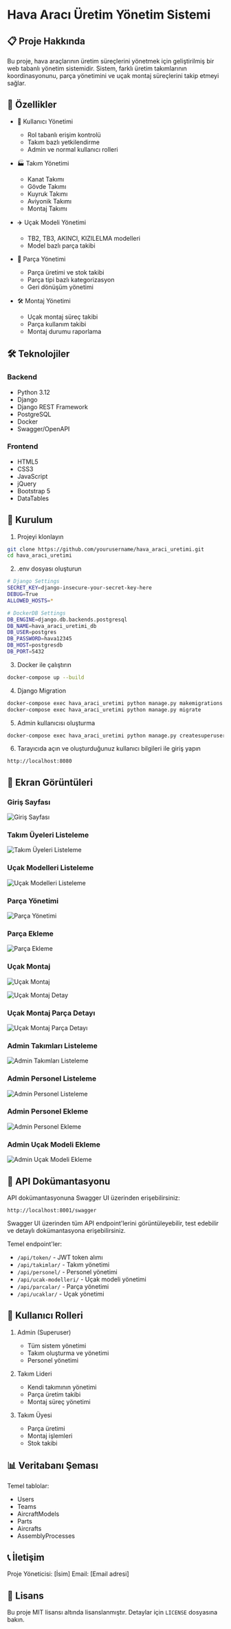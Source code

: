 # Hava Aracı Üretim Yönetim Sistemi

## 📋 Proje Hakkında

Bu proje, hava araçlarının üretim süreçlerini yönetmek için geliştirilmiş bir web tabanlı yönetim sistemidir. Sistem, farklı üretim takımlarının koordinasyonunu, parça yönetimini ve uçak montaj süreçlerini takip etmeyi sağlar.

## 🚀 Özellikler

- 👥 Kullanıcı Yönetimi
  - Rol tabanlı erişim kontrolü
  - Takım bazlı yetkilendirme
  - Admin ve normal kullanıcı rolleri

- 🏭 Takım Yönetimi
  - Kanat Takımı
  - Gövde Takımı
  - Kuyruk Takımı
  - Aviyonik Takımı
  - Montaj Takımı

- ✈️ Uçak Modeli Yönetimi
  - TB2, TB3, AKINCI, KIZILELMA modelleri
  - Model bazlı parça takibi

- 🔧 Parça Yönetimi
  - Parça üretimi ve stok takibi
  - Parça tipi bazlı kategorizasyon
  - Geri dönüşüm yönetimi

- 🛠️ Montaj Yönetimi
  - Uçak montaj süreç takibi
  - Parça kullanım takibi
  - Montaj durumu raporlama

## 🛠️ Teknolojiler

### Backend
- Python 3.12
- Django
- Django REST Framework
- PostgreSQL
- Docker
- Swagger/OpenAPI

### Frontend
- HTML5
- CSS3
- JavaScript
- jQuery
- Bootstrap 5
- DataTables

## 🚀 Kurulum

1. Projeyi klonlayın
```bash
git clone https://github.com/yourusername/hava_araci_uretimi.git
cd hava_araci_uretimi
```

2. .env dosyası oluşturun
```bash
# Django Settings
SECRET_KEY=django-insecure-your-secret-key-here
DEBUG=True
ALLOWED_HOSTS=*

# DockerDB Settings
DB_ENGINE=django.db.backends.postgresql
DB_NAME=hava_araci_uretimi_db
DB_USER=postgres
DB_PASSWORD=hava12345
DB_HOST=postgresdb
DB_PORT=5432
```

3. Docker ile çalıştırın
```bash
docker-compose up --build
```

4. Django Migration
```bash
docker-compose exec hava_araci_uretimi python manage.py makemigrations
docker-compose exec hava_araci_uretimi python manage.py migrate
```

5. Admin kullanıcısı oluşturma
```bash
docker-compose exec hava_araci_uretimi python manage.py createsuperuser
```

6. Tarayıcıda açın ve oluşturduğunuz kullanıcı bilgileri ile giriş yapın
```
http://localhost:8080
```

## 📸 Ekran Görüntüleri

### Giriş Sayfası
![Giriş Sayfası](docs/screenshots/login.png)

### Takım Üyeleri Listeleme
![Takım Üyeleri Listeleme](docs/screenshots/takim-uyeleri.png)

### Uçak Modelleri Listeleme
![Uçak Modelleri Listeleme](docs/screenshots/ucak-modelleri-listeleme.png)

### Parça Yönetimi
![Parça Yönetimi](docs/screenshots/parcalar.png)

### Parça Ekleme
![Parça Ekleme](docs/screenshots/parca-ekleme.png)

### Uçak Montaj
![Uçak Montaj](docs/screenshots/ucak-montaj-1.png)

![Uçak Montaj Detay](docs/screenshots/ucak-montaj-2.png)

### Uçak Montaj Parça Detayı
![Uçak Montaj Parça Detayı](docs/screenshots/ucak-montaj-parca-detay.png)

### Admin Takımları Listeleme
![Admin Takımları Listeleme](docs/screenshots/admin-takim-listeleme.png)

### Admin Personel Listeleme
![Admin Personel Listeleme](docs/screenshots/admin-personel-listeleme.png)

### Admin Personel Ekleme
![Admin Personel Ekleme](docs/screenshots/admin-personel-ekleme.png)

### Admin Uçak Modeli Ekleme
![Admin Uçak Modeli Ekleme](docs/screenshots/admin-ucak-modeli-ekleme.png)

## 📝 API Dokümantasyonu

API dokümantasyonuna Swagger UI üzerinden erişebilirsiniz:
```
http://localhost:8001/swagger
```

Swagger UI üzerinden tüm API endpoint'lerini görüntüleyebilir, test edebilir ve detaylı dokümantasyona erişebilirsiniz.

Temel endpoint'ler:
- `/api/token/` - JWT token alımı
- `/api/takimlar/` - Takım yönetimi
- `/api/personel/` - Personel yönetimi
- `/api/ucak-modelleri/` - Uçak modeli yönetimi
- `/api/parcalar/` - Parça yönetimi
- `/api/ucaklar/` - Uçak yönetimi

## 👥 Kullanıcı Rolleri

1. Admin (Superuser)
   - Tüm sistem yönetimi
   - Takım oluşturma ve yönetimi
   - Personel yönetimi

2. Takım Lideri
   - Kendi takımının yönetimi
   - Parça üretim takibi
   - Montaj süreç yönetimi

3. Takım Üyesi
   - Parça üretimi
   - Montaj işlemleri
   - Stok takibi

## 📊 Veritabanı Şeması

Temel tablolar:
- Users
- Teams
- AircraftModels
- Parts
- Aircrafts
- AssemblyProcesses

## 📞 İletişim

Proje Yöneticisi: [İsim]
Email: [Email adresi]

## 📄 Lisans

Bu proje MIT lisansı altında lisanslanmıştır. Detaylar için `LICENSE` dosyasına bakın. 